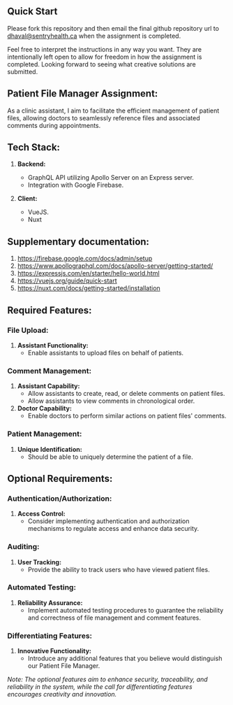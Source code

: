 ## Quick Start

Please fork this repository and then email the final github repository url to dhaval@sentryhealth.ca when the assignment is completed.

Feel free to interpret the instructions in any way you want. They are intentionally left open to allow for freedom in how the assignment is completed. Looking forward to seeing what creative solutions are submitted.

## Patient File Manager Assignment:

As a clinic assistant, I aim to facilitate the efficient management of patient files, allowing doctors to seamlessly reference files and associated comments during appointments.

## Tech Stack:

1. **Backend:**
   - GraphQL API utilizing Apollo Server on an Express server.
   - Integration with Google Firebase.

2. **Client:**
   - VueJS.
   - Nuxt

## Supplementary documentation:

1. https://firebase.google.com/docs/admin/setup
2. https://www.apollographql.com/docs/apollo-server/getting-started/
3. https://expressjs.com/en/starter/hello-world.html
4. https://vuejs.org/guide/quick-start
5. https://nuxt.com/docs/getting-started/installation


## Required Features:

### File Upload:
1. **Assistant Functionality:**
   - Enable assistants to upload files on behalf of patients.

### Comment Management:
1. **Assistant Capability:**
   - Allow assistants to create, read, or delete comments on patient files.
   - Allow assistants to view comments in chronological order.
2. **Doctor Capability:**
   - Enable doctors to perform similar actions on patient files' comments.

### Patient Management:
1. **Unique Identification:**
   - Should be able to uniquely determine the patient of a file.

## Optional Requirements:

### Authentication/Authorization:
1. **Access Control:**
   - Consider implementing authentication and authorization mechanisms to regulate access and enhance data security.

### Auditing:
1. **User Tracking:**
   - Provide the ability to track users who have viewed patient files.

### Automated Testing:
1. **Reliability Assurance:**
   - Implement automated testing procedures to guarantee the reliability and correctness of file management and comment features.

### Differentiating Features:
1. **Innovative Functionality:**
   - Introduce any additional features that you believe would distinguish our Patient File Manager.

*Note: The optional features aim to enhance security, traceability, and reliability in the system, while the call for differentiating features encourages creativity and innovation.*

